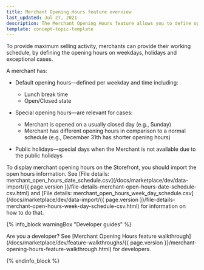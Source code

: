 ```yaml
---
title: Merchant Opening Hours feature overview
last_updated: Jul 27, 2021
description: The Merchant Opening Hours feature allows you to define opening hours for a merchant.
template: concept-topic-template
---
```


To provide maximum selling activity, merchants can provide their working schedule, by defining the opening hours on weekdays, holidays and exceptional cases.

A merchant has:

* Default opening hours—defined per weekday and time including:
    * Lunch break time
    * Open/Closed state

* Special opening hours—are relevant for cases:

    * Merchant is opened on a usually closed day (e.g., Sunday)
    * Merchant has different opening hours in comparison to a normal schedule (e.g., December 31th has shorter opening hours)

* Public holidays—special days when the Merchant is not available due to the public holidays

To display merchant opening hours on the Storefront, you should import the open hours information. See [File details: merchant_open_hours_date_schedule.csv](/docs/marketplace/dev/data-import/{{ page.version }}/file-details-merchant-open-hours-date-schedule-csv.html) and [File details: merchant_open_hours_week_day_schedule.csv](/docs/marketplace/dev/data-import/{{ page.version }}/file-details-merchant-open-hours-week-day-schedule-csv.html) for information on how to do that.

{% info_block warningBox "Developer guides" %}

Are you a developer? See [Merchant Opening Hours feature walkthrough](/docs/marketplace/dev/feature-walkthroughs/{{ page.version }}/merchant-opening-hours-feature-walkthrough.html) for developers. 

{% endinfo_block %}